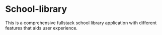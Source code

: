 # School-library
This is a comprehensive fullstack school library application with different features that aids user experience. 
